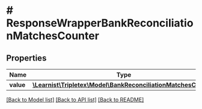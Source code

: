 # # ResponseWrapperBankReconciliationMatchesCounter

## Properties

Name | Type | Description | Notes
------------ | ------------- | ------------- | -------------
**value** | [**\Learnist\Tripletex\Model\BankReconciliationMatchesCounter**](BankReconciliationMatchesCounter.md) |  | [optional]

[[Back to Model list]](../../README.md#models) [[Back to API list]](../../README.md#endpoints) [[Back to README]](../../README.md)
